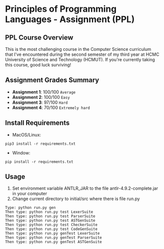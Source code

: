 # Principles of Programming Languages - Assignment (PPL)

## PPL Course Overview
This is the most challenging course in the Computer Science curriculum that I've encountered during the second semester of my third year at HCMC University of Science and Technology (HCMUT). If you're currently taking this course, good luck surviving!

## Assignment Grades Summary

- **Assignment 1**: 100/100 `Average`
- **Assignment 2**: 100/100 `Easy`
- **Assignment 3**: 97/100 `Hard`
- **Assignment 4**: 70/100 `Extremely hard`
  
## Install Requirements

- MacOS/Linux:
```
pip3 install -r requirements.txt
```
- Window:
```
pip install -r requirements.txt
```

## Usage

1.  Set environment variable ANTLR_JAR to the file antlr-4.9.2-complete.jar in your computer
2. Change current directory to initial/src where there is file run.py

```
Type: python run.py gen
Then type: python run.py test LexerSuite
Then type: python run.py test ParserSuite
Then type: python run.py test ASTGenSuite
Then type: python run.py test CheckerSuite
Then type: python run.py test CodeGenSuite
Then type: python run.py genTest LexerSuite
Then type: python run.py genTest ParserSuite
Then type: python run.py genTest ASTGenSuite
```

